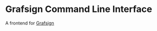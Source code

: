 # Grafsign Command Line Interface

A frontend for [Grafsign](https://github.com/EccentricVamp/grafsign)

